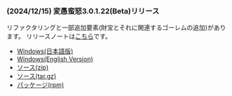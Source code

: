 
### (2024/12/15) 変愚蛮怒3.0.1.22(Beta)リリース
リファクタリングと一部追加要素(財宝とそれに関連するゴーレムの追加)があります。
リリースノートは[こちら](https://github.com/hengband/hengband/releases/tag/3.0.1.22-Beta)です。

- [Windows(日本語版)](https://github.com/hengband/hengband/releases/download/3.0.1.22-Beta/Hengband-3.0.1.22-Beta-jp.zip)
- [Windows(English Version)](https://github.com/hengband/hengband/releases/download/3.0.1.22-Beta/Hengband-3.0.1.22-Beta-en.zip)
- [ソース(zip)](https://github.com/hengband/hengband/archive/refs/tags/3.0.1.22-Beta.zip)
- [ソース(tar.gz)](https://github.com/hengband/hengband/archive/refs/tags/3.0.1.22-Beta.tar.gz)
- [パッケージ(rpm)](https://copr.fedorainfracloud.org/coprs/whitehara/hengband/build/8401612/)

